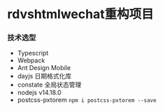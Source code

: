 # rdvshtmlwechat重构项目
### 技术选型
* Typescript
* Webpack
* Ant Design Mobile
* dayjs 日期格式化库
* constate 全局状态管理
* nodejs v14.18.0
* postcss-pxtorem   ```npm i postcss-pxtorem --save```
